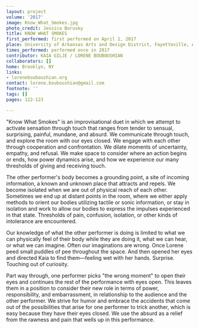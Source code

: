 ```yaml
---
layout: project
volume: '2017'
image: Know_What_Smokes.jpg
photo_credit: Jessica Borusky
title: KNOW WHAT SMOKES
first_performed: first performed on April 1, 2017
place: University of Arkansas Arts and Design District, Fayetteville, AR
times_performed: performed once in 2017
contributor: KAIA GILJE / LORENE BOUBOUSHIAN
collaborators: []
home: Brooklyn, NY
links:
- lorenebouboushian.org
contact: lorene.bouboushian@gmail.com
footnote: ''
tags: []
pages: 122-123

---
```


"Know What Smokes" is an improvisational duet in which we attempt to activate sensation through touch that ranges from tender to sensual, surprising, painful, mundane, and absurd. We communicate through touch, and explore the room with our eyes closed. We engage with each other through cooperation and confrontation. We dilate moments of uncertainty, empathy, and refusal. We make space to consider where an action begins or ends, how power dynamics arise, and how we experience our many thresholds of giving and receiving touch.

The other performer's body becomes a grounding point, a site of incoming information, a known and unknown place that attracts and repels. We become isolated when we are out of physical reach of each other. Sometimes we end up at distant points in the room, where we either apply methods to orient our bodies utilizing tactile or sonic information, or stay in isolation and work to allow our bodies to express the impulses experienced in that state. Thresholds of pain, confusion, isolation, or other kinds of intolerance are encountered.

Our knowledge of what the other performer is doing is limited to what we can physically feel of their body while they are doing it, what we can hear, or what we can imagine. Often our imaginations are wrong. Once Lorene peed small puddles of pee throughout the space. And then opened her eyes and directed Kaia to find them—feeling wet with her hands. Surprise. Touching out of curiosity.

Part way through, one performer picks "the wrong moment" to open their eyes and continues the rest of the performance with eyes open. This leaves them in a position to consider their new role in terms of power, responsibility, and embarrassment, in relationship to the audience and the other performer. We strive for humor and embrace the accidents that come out of the possibilities that arise for one performer to trick another, which is easy because they have their eyes closed. We use the absurd as a relief from the rawness and pain that wells up in this performance.
